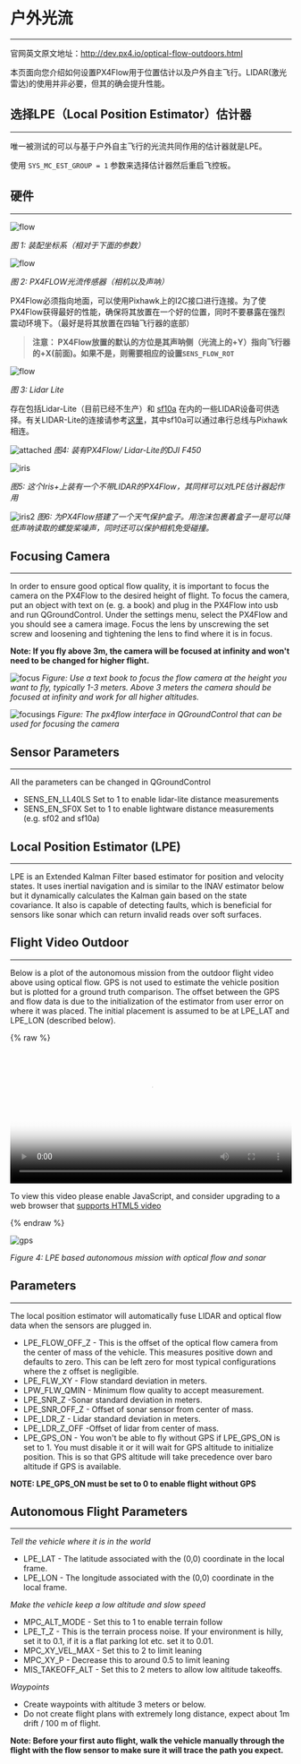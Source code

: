 # 户外光流

---
官网英文原文地址：http://dev.px4.io/optical-flow-outdoors.html

本页面向您介绍如何设置PX4Flow用于位置估计以及户外自主飞行。LIDAR(激光雷达)的使用并非必要，但其的确会提升性能。


## 选择LPE（Local Position Estimator）估计器
---

唯一被测试的可以与基于户外自主飞行的光流共同作用的估计器就是LPE。

使用 `SYS_MC_EST_GROUP = 1` 参数来选择估计器然后重启飞控板。

## 硬件
---
![flow](../pictures/px4flow/px4flow_offset.png)

*图 1: 装配坐标系（相对于下面的参数）*

![flow](../pictures/px4flow/px4flow.png)


*图 2: PX4FLOW光流传感器（相机以及声呐）*

PX4Flow必须指向地面，可以使用Pixhawk上的I2C接口进行连接。为了使PX4Flow获得最好的性能，确保将其放置在一个好的位置，同时不要暴露在强烈震动环境下。（最好是将其放置在四轴飞行器的底部）

>**注意： PX4Flow放置的默认的方位是其声呐侧（光流上的+Y）指向飞行器的+X(前面)。如果不是，则需要相应的设置` SENS_FLOW_ROT `**

![flow](../pictures/px4flow/lidarlite.png)

*图 3: Lidar Lite*

存在包括Lidar-Lite（目前已经不生产）和 [sf10a](http://www.lightware.co.za/shop/en/drone-altimeters/33-sf10a.html) 在内的一些LIDAR设备可供选择。有关LIDAR-Lite的连接请参考[这里](https://pixhawk.org/peripherals/rangefinder?s[]=lidar)，其中sf10a可以通过串行总线与Pixhawk相连。

![attached](../pictures/px4flow/flow_lidar_attached.jpg)
*图4: 装有PX4Flow/ Lidar-Lite的DJI F450*

![iris](../pictures/px4flow/flow_mounting_iris.png)

*图5: 这个Iris+上装有一个不带LIDAR的PX4Flow，其同样可以对LPE估计器起作用*

![iris2](../pictures/px4flow/flow_mounting_iris_2.png)
*图6: 为PX4Flow搭建了一个天气保护盒子。用泡沫包裹着盒子一是可以降低声呐读取的螺旋桨噪声，同时还可以保护相机免受碰撞。*


## Focusing Camera
---

In order to ensure good optical flow quality, it is important to focus the camera on the PX4Flow to the desired height of flight. To focus the camera, put an object with text on (e. g. a book) and plug in the PX4Flow into usb and run QGroundControl. Under the settings menu, select the PX4Flow and you should see a camera image. Focus the lens by unscrewing the set screw and loosening and tightening the lens to find where it is in focus.

**Note: If you fly above 3m, the camera will be focused at infinity and won't need to be changed for higher flight.**

![focus](../pictures/px4flow/flow_focus_book.png)
*Figure: Use a text book to focus the flow camera at the height you want to fly, typically 1-3 meters. Above 3 meters the camera should be focused at infinity and work for all higher altitudes.*

![focusings](../pictures/px4flow/flow_focusing.png)
*Figure: The px4flow interface in QGroundControl that can be used for focusing the camera*


## Sensor Parameters
---

All the parameters can be changed in QGroundControl

- SENS_EN_LL40LS Set to 1 to enable lidar-lite distance measurements
- SENS_EN_SF0X Set to 1 to enable lightware distance measurements (e.g. sf02 and sf10a)


## Local Position Estimator (LPE)
---
LPE is an Extended Kalman Filter based estimator for position and velocity states. It uses inertial navigation and is similar to the INAV estimator below but it dynamically calculates the Kalman gain based on the state covariance. It also is capable of detecting faults, which is beneficial for sensors like sonar which can return invalid reads over soft surfaces.


## Flight Video Outdoor
---

Below is a plot of the autonomous mission from the outdoor flight video above using optical flow. GPS is not used to estimate the vehicle position but is plotted for a ground truth comparison. The offset between the GPS and flow data is due to the initialization of the estimator from user error on where it was placed. The initial placement is assumed to be at LPE_LAT and LPE_LON (described below).

{% raw %}
<video id="my-video" class="video-js" controls preload="auto" width="100%" 
poster="../pictures/diagrams/opticsflow.png" data-setup='{"aspectRatio":"16:9"}'>
  <source src="http://7xvob5.com2.z0.glb.qiniucdn.com/Px4flow%20lpe%20estimator%20auto%20mission.mp4" type='video/mp4' >
  <p class="vjs-no-js">
    To view this video please enable JavaScript, and consider upgrading to a web browser that
    <a href="http://videojs.com/html5-video-support/" target="_blank">supports HTML5 video</a>
  </p>
</video>
{% endraw %}


![gps](../pictures/px4flow/lpe_flow_vs_gps.png)

*Figure 4: LPE based autonomous mission with optical flow and sonar*


## Parameters
---
The local position estimator will automatically fuse LIDAR and optical flow data when the sensors are plugged in.

- LPE_FLOW_OFF_Z - This is the offset of the optical flow camera from the center of mass of the vehicle. This measures positive down and defaults to zero. This can be left zero for most typical configurations where the z offset is negligible.
- LPE_FLW_XY - Flow standard deviation in meters.
- LPW_FLW_QMIN - Minimum flow quality to accept measurement.
- LPE_SNR_Z -Sonar standard deviation in meters.
- LPE_SNR_OFF_Z - Offset of sonar sensor from center of mass.
- LPE_LDR_Z - Lidar standard deviation in meters.
- LPE_LDR_Z_OFF -Offset of lidar from center of mass.
- LPE_GPS_ON - You won't be able to fly without GPS if LPE_GPS_ON is set to 1. You must disable it or it will wait for GPS altitude to initialize position. This is so that GPS altitude will take precedence over baro altitude if GPS is available.

**NOTE: LPE_GPS_ON must be set to 0 to enable flight without GPS**


## Autonomous Flight Parameters
---
_Tell the vehicle where it is in the world_

- LPE_LAT - The latitude associated with the (0,0) coordinate in the local frame.
- LPE_LON - The longitude associated with the (0,0) coordinate in the local frame.

_Make the vehicle keep a low altitude and slow speed_

- MPC_ALT_MODE - Set this to 1 to enable terrain follow
- LPE_T_Z - This is the terrain process noise. If your environment is hilly, set it to 0.1, if it is a flat parking lot etc. set it to 0.01.
- MPC_XY_VEL_MAX - Set this to 2 to limit leaning
- MPC_XY_P - Decrease this to around 0.5 to limit leaning
- MIS_TAKEOFF_ALT - Set this to 2 meters to allow low altitude takeoffs.

_Waypoints_

- Create waypoints with altitude 3 meters or below.
- Do not create flight plans with extremely long distance, expect about 1m drift \/ 100 m of flight.

**Note: Before your first auto flight, walk the vehicle manually through the flight with the flow sensor to make sure it will trace the path you expect.**

